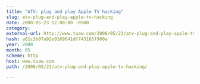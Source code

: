 ```yaml
---
title: "ATV: plug and play Apple TV hacking"
slug: atv-plug-and-play-apple-tv-hacking
date: 2008-05-23 12:00:00 -0500
category: 
external-url: http://www.tuaw.com/2008/05/23/atv-plug-and-play-apple-tv-hacking/
hash: a61c3b07a92e9169641df743165f960a
year: 2008
month: 05
scheme: http
host: www.tuaw.com
path: /2008/05/23/atv-plug-and-play-apple-tv-hacking/

---
```



